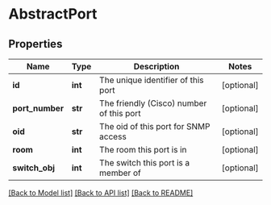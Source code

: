 # AbstractPort

## Properties
Name | Type | Description | Notes
------------ | ------------- | ------------- | -------------
**id** | **int** | The unique identifier of this port | [optional] 
**port_number** | **str** | The friendly (Cisco) number of this port | [optional] 
**oid** | **str** | The oid of this port for SNMP access | [optional] 
**room** | **int** | The room this port is in | [optional] 
**switch_obj** | **int** | The switch this port is a member of | [optional] 

[[Back to Model list]](../README.md#documentation-for-models) [[Back to API list]](../README.md#documentation-for-api-endpoints) [[Back to README]](../README.md)


